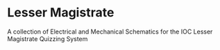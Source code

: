 # Lesser Magistrate
A collection of Electrical and Mechanical Schematics for the IOC Lesser Magistrate Quizzing System
